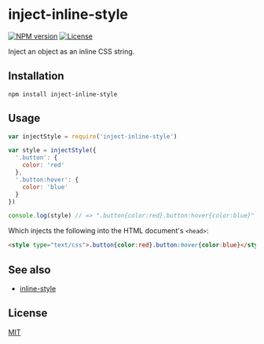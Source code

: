 # inject-inline-style

[![NPM version][npm-img]][npm-url]
[![License][license-img]][license-url]

Inject an object as an inline CSS string.

## Installation

```
npm install inject-inline-style
```

## Usage

``` javascript
var injectStyle = require('inject-inline-style')

var style = injectStyle({
  '.button': {
    color: 'red'
  },
  '.button:hover': {
    color: 'blue'
  }
})

console.log(style) // => ".button{color:red}.button:hover{color:blue}"
```

Which injects the following into the HTML document's `<head>`:

``` html
<style type="text/css">.button{color:red}.button:hover{color:blue}</style>
```

## See also

- [inline-style](https://npmjs.com/package/inline-style)

## License

[MIT][license-url]

[npm-img]: https://img.shields.io/npm/v/inject-inline-style.svg?style=flat-square
[npm-url]: https://npmjs.com/package/inject-inline-style
[license-img]: http://img.shields.io/npm/l/inject-inline-style.svg?style=flat-square
[license-url]: LICENSE
